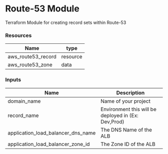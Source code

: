 <h1>Route-53 Module</h1>
Terraform Module for creating record sets within Route-53

<h3>Resources</h3>

| Name | type |
| --- | --- |
| aws_route53_record | resource |
| aws_route53_zone | data |


<h3>Inputs</h3>

| Name | Description |
| --- | --- |
| domain_name | Name of your project |
| record_name | Environment this will be deployed in (Ex: Dev,Prod) |
| application_load_balancer_dns_name | The DNS Name of the ALB  |
| application_load_balancer_zone_id | The Zone ID of the ALB  |
